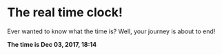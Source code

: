 # The real time clock!

Ever wanted to know what the time is? Well, your journey is about to end!

**The time is Dec 03, 2017, 18:14**